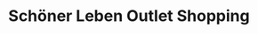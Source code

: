 ---
title: "Schöner Leben Outlet Shopping"
url: /baunach/schoener-leben-outlet-shopping/
shop: Raumausstattung
---